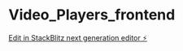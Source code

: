 # Video_Players_frontend

[Edit in StackBlitz next generation editor ⚡️](https://stackblitz.com/~/github.com/26Abhishek26/Video_Players_frontend)